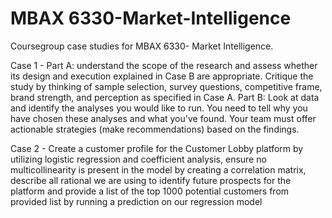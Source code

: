 # MBAX 6330-Market-Intelligence

Coursegroup case studies for MBAX 6330- Market Intelligence. 

Case 1 - 
Part A: understand the scope of the research and assess whether its design and execution explained in Case B are appropriate. Critique the study by thinking of sample selection, survey questions, competitive frame, brand strength, and perception as specified in Case A. 
Part B: Look at data and identify the analyses you would like to run. You need to tell why you have chosen these analyses and what you've found. Your team must offer actionable strategies (make recommendations) based on the findings.

Case 2 - Create a customer profile for the Customer Lobby platform by utilizing logistic regression and coefficient analysis, ensure no multicollinearity is present in the model by creating a correlation matrix, describe all rational we are using to identify future prospects for the platform and provide a list of the top 1000 potential customers from provided list by running a prediction on our regression model
